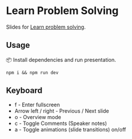 # Learn Problem Solving

Slides for [Learn problem solving](https://joyofcode.xyz/learn-problem-solving).

## Usage

📦️ Install dependencies and run presentation.

```shell
npm i && npm run dev
```

## Keyboard

-   f - Enter fullscreen
-   Arrow left / right - Previous / Next slide
-   o - Overview mode
-   c - Toggle Comments (Speaker notes)
-   a - Toggle animations (slide transitions) on/off
